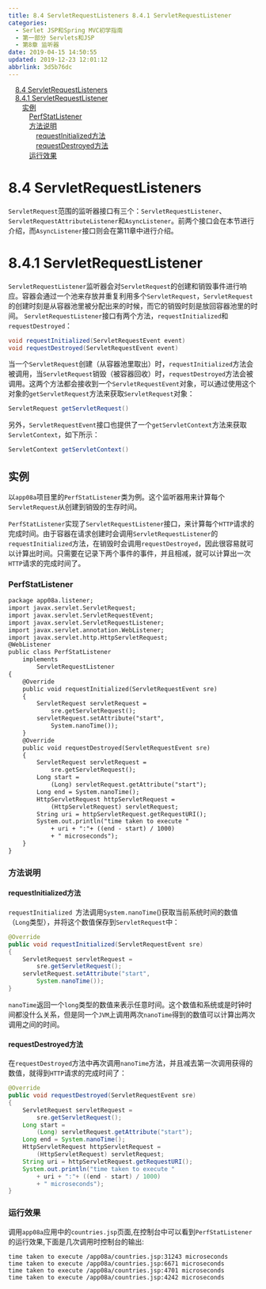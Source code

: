 ```yaml
---
title: 8.4 ServletRequestListeners 8.4.1 ServletRequestListener
categories: 
  - Serlet JSP和Spring MVC初学指南
  - 第一部分 Servlets和JSP
  - 第8章 监听器
date: 2019-04-15 14:50:55
updated: 2019-12-23 12:01:12
abbrlink: 3d5b76dc
---
```

<div id='my_toc'><a href="/JavaReadingNotes/3d5b76dc/#8-4-ServletRequestListeners" class="header_1">8.4 ServletRequestListeners</a>&nbsp;<br><a href="/JavaReadingNotes/3d5b76dc/#8-4-1-ServletRequestListener" class="header_1">8.4.1 ServletRequestListener</a>&nbsp;<br><a href="/JavaReadingNotes/3d5b76dc/#实例" class="header_2">实例</a>&nbsp;<br><a href="/JavaReadingNotes/3d5b76dc/#PerfStatListener" class="header_3">PerfStatListener</a>&nbsp;<br><a href="/JavaReadingNotes/3d5b76dc/#方法说明" class="header_3">方法说明</a>&nbsp;<br><a href="/JavaReadingNotes/3d5b76dc/#requestInitialized方法" class="header_4">requestInitialized方法</a>&nbsp;<br><a href="/JavaReadingNotes/3d5b76dc/#requestDestroyed方法" class="header_4">requestDestroyed方法</a>&nbsp;<br><a href="/JavaReadingNotes/3d5b76dc/#运行效果" class="header_3">运行效果</a>&nbsp;<br></div>
<style>.header_1{margin-left: 1em;}.header_2{margin-left: 2em;}.header_3{margin-left: 3em;}.header_4{margin-left: 4em;}.header_5{margin-left: 5em;}.header_6{margin-left: 6em;}</style>
<!--more-->
<script>if (navigator.platform.search('arm')==-1){document.getElementById('my_toc').style.display = 'none';}var e,p = document.getElementsByTagName('p');while (p.length>0) {e = p[0];e.parentElement.removeChild(e);}</script>

<!--end-->
# 8.4 ServletRequestListeners #
`ServletRequest`范围的监听器接口有三个：`ServletRequestListener`、`ServletRequestAttributeListener`和`AsyncListener`。前两个接口会在本节进行介绍，而`AsyncListener`接口则会在第11章中进行介绍。
# 8.4.1 ServletRequestListener #
`ServletRequestListener`监听器会对`ServletRequest`的创建和销毁事件进行响应。容器会通过一个池来存放并重复利用多个`ServletRequest`，`ServletRequest`的创建时刻是从容器池里被分配出来的时候，而它的销毁时刻是放回容器池里的时间。
`ServletRequestListener`接口有两个方法，`requestInitialized`和`requestDestroyed`：
```java
void requestInitialized(ServletRequestEvent event)
void requestDestroyed(ServletRequestEvent event)
```
当一个`ServletRequest`创建（从容器池里取出）时，`requestInitialized`方法会被调用，当`ServletRequest`销毁（被容器回收）时，`requestDestroyed`方法会被调用。这两个方法都会接收到一个`ServletRequestEvent`对象，可以通过使用这个对象的`getServletRequest`方法来获取`ServletRequest`对象：
```java
ServletRequest getServletRequest()
```
另外，`ServletRequestEvent`接口也提供了一个`getServletContext`方法来获取`ServletContext`，如下所示：
```java
ServletContext getServletContext()
```
## 实例 ##
以`app08a`项目里的`PerfStatListener`类为例。这个监听器用来计算每个`ServletRequest`从创建到销毁的生存时间。

`PerfStatListener`实现了`ServletRequestListener`接口，来计算每个`HTTP`请求的完成时间。由于容器在请求创建时会调用`ServletRequestListener`的`requestInitialized`方法，在销毁时会调用`requestDestroyed`，因此很容易就可以计算出时间。只需要在记录下两个事件的事件，并且相减，就可以计算出一次`HTTP`请求的完成时间了。
### PerfStatListener ###
```jsp
package app08a.listener;
import javax.servlet.ServletRequest;
import javax.servlet.ServletRequestEvent;
import javax.servlet.ServletRequestListener;
import javax.servlet.annotation.WebListener;
import javax.servlet.http.HttpServletRequest;
@WebListener
public class PerfStatListener
    implements
        ServletRequestListener
{
    @Override
    public void requestInitialized(ServletRequestEvent sre)
    {
        ServletRequest servletRequest = 
            sre.getServletRequest();
        servletRequest.setAttribute("start", 
            System.nanoTime());
    }
    @Override
    public void requestDestroyed(ServletRequestEvent sre)
    {
        ServletRequest servletRequest = 
            sre.getServletRequest();
        Long start =
            (Long) servletRequest.getAttribute("start");
        Long end = System.nanoTime();
        HttpServletRequest httpServletRequest = 
            (HttpServletRequest) servletRequest;
        String uri = httpServletRequest.getRequestURI();
        System.out.println("time taken to execute " 
            + uri + ":"+ ((end - start) / 1000) 
            + " microseconds");
    }
}
```
### 方法说明 ###
#### requestInitialized方法 ####
`requestInitialized `方法调用`System.nanoTime`()获取当前系统时间的数值（`Long`类型），并将这个数值保存到`ServletRequest`中：
```java
@Override
public void requestInitialized(ServletRequestEvent sre)
{
    ServletRequest servletRequest = 
        sre.getServletRequest();
    servletRequest.setAttribute("start", 
        System.nanoTime());
}
```
`nanoTime`返回一个`long`类型的数值来表示任意时间。这个数值和系统或是时钟时间都没什么关系，但是同一个`JVM`上调用两次`nanoTime`得到的数值可以计算出两次调用之间的时间。
#### requestDestroyed方法 ####
在`requestDestroyed`方法中再次调用`nanoTime`方法，并且减去第一次调用获得的数值，就得到`HTTP`请求的完成时间了：
```java
@Override
public void requestDestroyed(ServletRequestEvent sre)
{
    ServletRequest servletRequest = 
        sre.getServletRequest();
    Long start =
        (Long) servletRequest.getAttribute("start");
    Long end = System.nanoTime();
    HttpServletRequest httpServletRequest = 
        (HttpServletRequest) servletRequest;
    String uri = httpServletRequest.getRequestURI();
    System.out.println("time taken to execute " 
        + uri + ":"+ ((end - start) / 1000) 
        + " microseconds");
}
```
### 运行效果 ###
调用`app08a`应用中的`countries.jsp`页面,在控制台中可以看到`PerfStatListener`的运行效果,下面是几次调用时控制台的输出:
```
time taken to execute /app08a/countries.jsp:31243 microseconds
time taken to execute /app08a/countries.jsp:6671 microseconds
time taken to execute /app08a/countries.jsp:4701 microseconds
time taken to execute /app08a/countries.jsp:4242 microseconds
```


